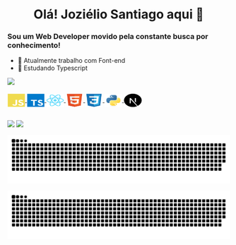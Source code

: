 <h1 align="center">
  Olá! Joziélio Santiago aqui 👋
</h1>

### Sou um Web Developer movido pela constante busca por conhecimento!

- 🌱 Atualmente trabalho com Font-end
- 📘 Estudando Typescript

 <div>
  <a href="https://github.com/jozieliosantiago">
  <!-- <img height="180em" src="https://github-readme-stats.vercel.app/api?username=jozieliosantiago&show_icons=true&theme=dark&include_all_commits=true&count_private=true"/> -->
  <img height="180em" src="https://github-readme-stats.vercel.app/api/top-langs/?username=jozieliosantiago&layout=compact&langs_count=7&theme=dark"/>
</div>

<div style="display: inline_block"><br>
  <img align="center" alt="Jozielio-JS" height="30" width="40" src="https://raw.githubusercontent.com/devicons/devicon/master/icons/javascript/javascript-plain.svg">
  <img align="center" alt="Jozielio-TS" height="30" width="40" src="https://raw.githubusercontent.com/devicons/devicon/master/icons/typescript/typescript-plain.svg">
  <img align="center" alt="Jozielio-React" height="30" width="40" src="https://raw.githubusercontent.com/devicons/devicon/master/icons/react/react-original.svg">
  <img align="center" alt="Jozielio-HTML" height="30" width="40" src="https://raw.githubusercontent.com/devicons/devicon/master/icons/html5/html5-original.svg">
  <img align="center" alt="Jozielio-CSS" height="30" width="40" src="https://raw.githubusercontent.com/devicons/devicon/master/icons/css3/css3-original.svg">
  <img align="center" alt="Jozielio-Python" height="30" width="40" src="https://raw.githubusercontent.com/devicons/devicon/master/icons/python/python-original.svg">
  <img align="center" alt="Jozielio-Python" height="30" width="40" src="https://raw.githubusercontent.com/devicons/devicon/00f02ef57fb7601fd1ddcc2fe6fe670fef3ae3e4/icons/nextjs/nextjs-original.svg">
</div>
  
  ##
 
<div> 
  <a href = "jozieliosantiago@gmail.com"><img src="https://img.shields.io/badge/-Gmail-%23333?style=for-the-badge&logo=gmail&logoColor=white" target="_blank"></a>
  <a href="https://www.linkedin.com/in/jozieliosantiago" target="_blank"><img src="https://img.shields.io/badge/-LinkedIn-%230077B5?style=for-the-badge&logo=linkedin&logoColor=white" target="_blank"></a> 
 
  ![Snake animation](https://github.com/jozieliosantiago/jozieliosantiago/blob/output/github-contribution-grid-snake.svg)
</div>

<picture>
  <source media="(prefers-color-scheme: dark)" srcset="https://github.com/jozieliosantiago/jozieliosantiago/blob/output/github-contribution-grid-snake.svg">
  <source media="(prefers-color-scheme: light)" srcset="https://github.com/jozieliosantiago/jozieliosantiago/blob/output/github-contribution-grid-snake.svg">
  <img alt="Shows an illustrated sun in light mode and a moon with stars in dark mode." src="https://github.com/jozieliosantiago/jozieliosantiago/blob/output/github-contribution-grid-snake.svg">
</picture>
